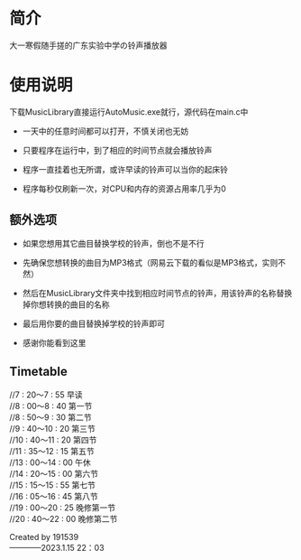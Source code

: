 # 简介  
大一寒假随手搓的广东实验中学の铃声播放器  
  
# 使用说明
  
下载MusicLibrary直接运行AutoMusic.exe就行，源代码在main.c中  
  
* 一天中的任意时间都可以打开，不慎关闭也无妨  
* 只要程序在运行中，到了相应的时间节点就会播放铃声  
* 程序一直挂着也无所谓，或许早读的铃声可以当你的起床铃  
  
* 程序每秒仅刷新一次，对CPU和内存的资源占用率几乎为0  
  
## 额外选项  
* 如果您想用其它曲目替换学校的铃声，倒也不是不行  
* 先确保您想转换的曲目为MP3格式（网易云下载的看似是MP3格式，实则不然）  
* 然后在MusicLibrary文件夹中找到相应时间节点的铃声，用该铃声的名称替换掉你想转换的曲目的名称  
* 最后用你要的曲目替换掉学校的铃声即可  
  
* 感谢你能看到这里

## Timetable  
//7  : 20～7  : 55 	早读  
//8  : 00～8  : 40 	第一节	  
//8  : 50～9  : 30 	第二节  
//9  : 40～10 : 20 	第三节  
//10 : 40～11 : 20 	第四节  
//11 : 35～12 : 15 	第五节  
//13 : 00～14 : 00 	午休  
//14 : 20～15 : 00 	第六节  
//15 : 15～15 : 55 	第七节  
//16 : 05～16 : 45 	第八节  
//19 : 00～20 : 25 	晚修第一节  
//20 : 40～22 : 00 	晚修第二节  

Created by 191539  
                                                                      ————2023.1.15  22：03    
